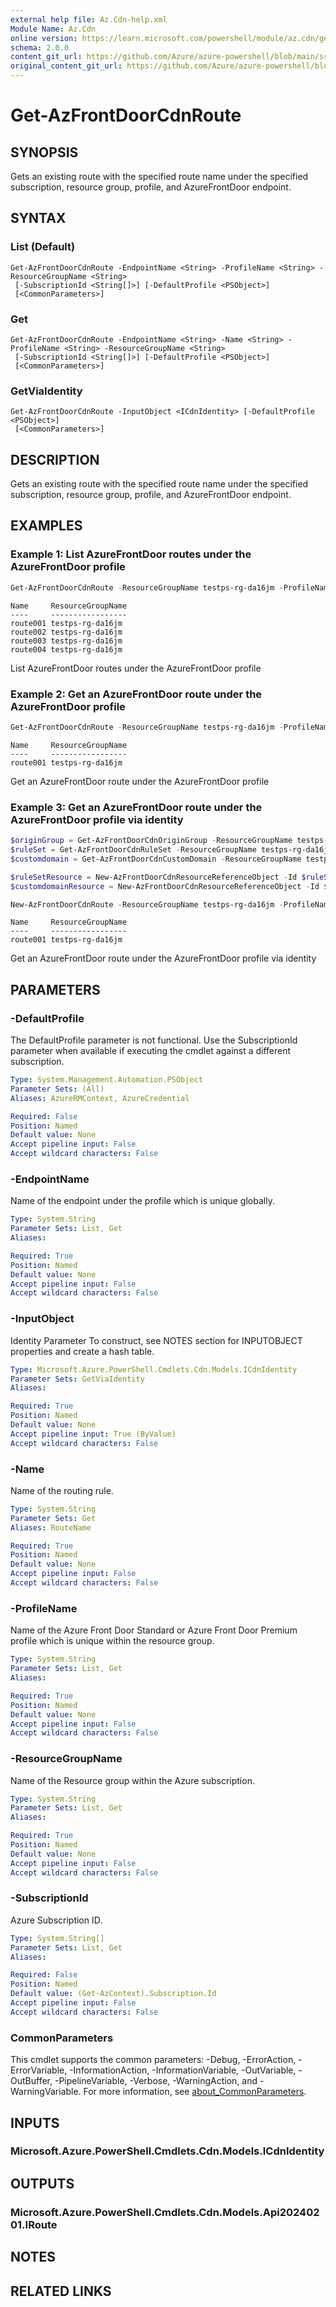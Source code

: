 ```yaml
---
external help file: Az.Cdn-help.xml
Module Name: Az.Cdn
online version: https://learn.microsoft.com/powershell/module/az.cdn/get-azfrontdoorcdnroute
schema: 2.0.0
content_git_url: https://github.com/Azure/azure-powershell/blob/main/src/Cdn/Cdn/help/Get-AzFrontDoorCdnRoute.md
original_content_git_url: https://github.com/Azure/azure-powershell/blob/main/src/Cdn/Cdn/help/Get-AzFrontDoorCdnRoute.md
---
```


# Get-AzFrontDoorCdnRoute

## SYNOPSIS
Gets an existing route with the specified route name under the specified subscription, resource group, profile, and AzureFrontDoor endpoint.

## SYNTAX

### List (Default)
```
Get-AzFrontDoorCdnRoute -EndpointName <String> -ProfileName <String> -ResourceGroupName <String>
 [-SubscriptionId <String[]>] [-DefaultProfile <PSObject>]
 [<CommonParameters>]
```

### Get
```
Get-AzFrontDoorCdnRoute -EndpointName <String> -Name <String> -ProfileName <String> -ResourceGroupName <String>
 [-SubscriptionId <String[]>] [-DefaultProfile <PSObject>]
 [<CommonParameters>]
```

### GetViaIdentity
```
Get-AzFrontDoorCdnRoute -InputObject <ICdnIdentity> [-DefaultProfile <PSObject>]
 [<CommonParameters>]
```

## DESCRIPTION
Gets an existing route with the specified route name under the specified subscription, resource group, profile, and AzureFrontDoor endpoint.

## EXAMPLES

### Example 1: List AzureFrontDoor routes under the AzureFrontDoor profile
```powershell
Get-AzFrontDoorCdnRoute -ResourceGroupName testps-rg-da16jm -ProfileName fdp-v542q6 -EndpointName end001
```

```output
Name     ResourceGroupName
----     -----------------
route001 testps-rg-da16jm
route002 testps-rg-da16jm
route003 testps-rg-da16jm
route004 testps-rg-da16jm
```

List AzureFrontDoor routes under the AzureFrontDoor profile

### Example 2: Get an AzureFrontDoor route under the AzureFrontDoor profile
```powershell
Get-AzFrontDoorCdnRoute -ResourceGroupName testps-rg-da16jm -ProfileName fdp-v542q6 -EndpointName end001 -Name route001
```

```output
Name     ResourceGroupName
----     -----------------
route001 testps-rg-da16jm
```

Get an AzureFrontDoor route under the AzureFrontDoor profile

### Example 3: Get an AzureFrontDoor route under the AzureFrontDoor profile via identity
```powershell
$originGroup = Get-AzFrontDoorCdnOriginGroup -ResourceGroupName testps-rg-da16jm -ProfileName fdp-v542q6 -OriginGroupName org001
$ruleSet = Get-AzFrontDoorCdnRuleSet -ResourceGroupName testps-rg-da16jm -ProfileName fdp-v542q6 -RuleSetName ruleset001
$customdomain = Get-AzFrontDoorCdnCustomDomain -ResourceGroupName testps-rg-da16jm -ProfileName fdp-v542q6 -CustomDomainName domain001

$ruleSetResource = New-AzFrontDoorCdnResourceReferenceObject -Id $ruleSet.Id
$customdomainResource = New-AzFrontDoorCdnResourceReferenceObject -Id $customdomain.Id

New-AzFrontDoorCdnRoute -ResourceGroupName testps-rg-da16jm -ProfileName fdp-v542q6 -EndpointName end001 -Name route001 -OriginGroupId $originGroup.Id -RuleSet @($ruleSetResource) -PatternsToMatch "/*" -LinkToDefaultDomain "Enabled" -EnabledState "Enabled" -CustomDomain @($customdomainResource) | Get-AzFrontDoorCdnRoute
```

```output
Name     ResourceGroupName
----     -----------------
route001 testps-rg-da16jm
```

Get an AzureFrontDoor route under the AzureFrontDoor profile via identity

## PARAMETERS

### -DefaultProfile
The DefaultProfile parameter is not functional.
Use the SubscriptionId parameter when available if executing the cmdlet against a different subscription.

```yaml
Type: System.Management.Automation.PSObject
Parameter Sets: (All)
Aliases: AzureRMContext, AzureCredential

Required: False
Position: Named
Default value: None
Accept pipeline input: False
Accept wildcard characters: False
```

### -EndpointName
Name of the endpoint under the profile which is unique globally.

```yaml
Type: System.String
Parameter Sets: List, Get
Aliases:

Required: True
Position: Named
Default value: None
Accept pipeline input: False
Accept wildcard characters: False
```

### -InputObject
Identity Parameter
To construct, see NOTES section for INPUTOBJECT properties and create a hash table.

```yaml
Type: Microsoft.Azure.PowerShell.Cmdlets.Cdn.Models.ICdnIdentity
Parameter Sets: GetViaIdentity
Aliases:

Required: True
Position: Named
Default value: None
Accept pipeline input: True (ByValue)
Accept wildcard characters: False
```

### -Name
Name of the routing rule.

```yaml
Type: System.String
Parameter Sets: Get
Aliases: RouteName

Required: True
Position: Named
Default value: None
Accept pipeline input: False
Accept wildcard characters: False
```

### -ProfileName
Name of the Azure Front Door Standard or Azure Front Door Premium profile which is unique within the resource group.

```yaml
Type: System.String
Parameter Sets: List, Get
Aliases:

Required: True
Position: Named
Default value: None
Accept pipeline input: False
Accept wildcard characters: False
```

### -ResourceGroupName
Name of the Resource group within the Azure subscription.

```yaml
Type: System.String
Parameter Sets: List, Get
Aliases:

Required: True
Position: Named
Default value: None
Accept pipeline input: False
Accept wildcard characters: False
```

### -SubscriptionId
Azure Subscription ID.

```yaml
Type: System.String[]
Parameter Sets: List, Get
Aliases:

Required: False
Position: Named
Default value: (Get-AzContext).Subscription.Id
Accept pipeline input: False
Accept wildcard characters: False
```

### CommonParameters
This cmdlet supports the common parameters: -Debug, -ErrorAction, -ErrorVariable, -InformationAction, -InformationVariable, -OutVariable, -OutBuffer, -PipelineVariable, -Verbose, -WarningAction, and -WarningVariable. For more information, see [about_CommonParameters](http://go.microsoft.com/fwlink/?LinkID=113216).

## INPUTS

### Microsoft.Azure.PowerShell.Cmdlets.Cdn.Models.ICdnIdentity

## OUTPUTS

### Microsoft.Azure.PowerShell.Cmdlets.Cdn.Models.Api20240201.IRoute

## NOTES

## RELATED LINKS
